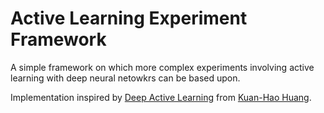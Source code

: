 # Active Learning Experiment Framework
A simple framework on which more complex experiments involving active learning with deep neural netowkrs can be based upon.

Implementation inspired by [Deep Active Learning](https://github.com/ej0cl6/deep-active-learning) from [Kuan-Hao Huang](http://khhuang.net/).

